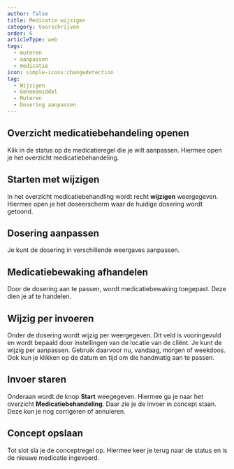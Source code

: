 ```yaml
---
author: false
title: Medicatie wijzigen
category: Voorschrijven
order: 6
articleType: web
tags:
  - muteren
  - aanpassen
  - medicatie
icon: simple-icons:changedetection
tag:
  - Wijzigen
  - Geneesmiddel
  - Muteren
  - Dosering aanpassen
---
```

## Overzicht medicatiebehandeling openen

Klik in de status op de medicatieregel die je wilt aanpassen. Hiermee open je het overzicht medicatiebehandeling.

## Starten met wijzigen

In het overzicht medicatiebehandling wordt recht **wijzigen** weergegeven. Hiermee open je het doseerscherm waar de huidige dosering wordt getoond.

## Dosering aanpassen

Je kunt de dosering in verschillende weergaves aanpassen.

## Medicatiebewaking afhandelen

Door de dosering aan te passen, wordt medicatiebewaking toegepast. Deze dien je af te handelen.

## Wijzig per invoeren

Onder de dosering wordt wijzig per weergegeven. Dit veld is vooringevuld en wordt bepaald door instellingen van de locatie van de cliënt. Je kunt de wijzig per aanpassen. Gebruik daarvoor nu, vandaag, morgen of weekdoos. Ook kun je klikken op de datum en tijd om die handmatig aan te passen.

## Invoer staren

Onderaan wordt de knop **Start** weegegeven. Hiermee ga je naar het overzicht **Medicatiebehandeling**. Daar zie je de invoer in concept staan. Deze kun je nog corrigeren of annuleren.

## Concept opslaan

Tot slot sla je de conceptregel op. Hiermee keer je terug naar de status en is de nieuwe medicatie ingevoerd.